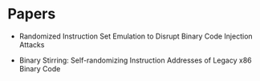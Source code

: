 
# Papers

* Randomized Instruction Set Emulation to Disrupt Binary Code Injection Attacks

* Binary Stirring: Self-randomizing Instruction Addresses of Legacy x86 Binary Code
